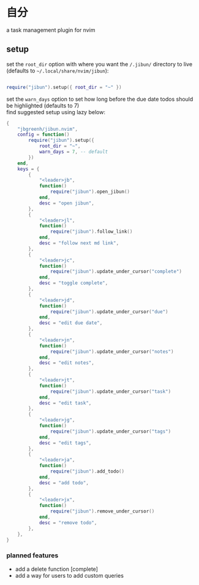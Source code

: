 # 自分

a task management plugin for nvim

## setup

set the `root_dir` option with where you want the `/.jibun/` directory to live (defaults to `~/.local/share/nvim/jibun`):

```lua

require("jibun").setup({ root_dir = "~" })
```

set the `warn_days` option to set how long before the due date todos should be highlighted (defaults to 7)  
find suggested setup using lazy below:

```lua
{
	"jbgreenh/jibun.nvim",
	config = function()
		require("jibun").setup({
            root_dir = "~",
            warn_days = 7, -- default
        })
	end,
	keys = {
		{
			"<leader>jb",
			function()
				require("jibun").open_jibun()
			end,
			desc = "open jibun",
		},
		{
			"<leader>jl",
			function()
				require("jibun").follow_link()
			end,
			desc = "follow next md link",
		},
		{
			"<leader>jc",
			function()
				require("jibun").update_under_cursor("complete")
			end,
			desc = "toggle complete",
		},
		{
			"<leader>jd",
			function()
				require("jibun").update_under_cursor("due")
			end,
			desc = "edit due date",
		},
		{
			"<leader>jn",
			function()
				require("jibun").update_under_cursor("notes")
			end,
			desc = "edit notes",
		},
		{
			"<leader>jt",
			function()
				require("jibun").update_under_cursor("task")
			end,
			desc = "edit task",
		},
		{
			"<leader>jg",
			function()
				require("jibun").update_under_cursor("tags")
			end,
			desc = "edit tags",
		},
		{
			"<leader>ja",
			function()
				require("jibun").add_todo()
			end,
			desc = "add todo",
		},
		{
			"<leader>jx",
			function()
				require("jibun").remove_under_cursor()
			end,
			desc = "remove todo",
		},
	},
}

```

### planned features

- add a delete function [complete]
- add a way for users to add custom queries

